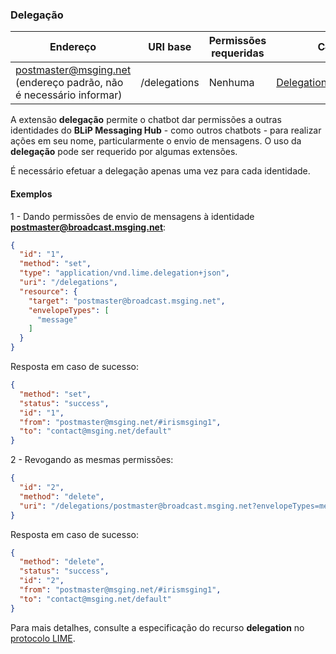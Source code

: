 ### Delegação
| Endereço              | URI base     | Permissões requeridas   | C#                 |
|-----------------------|--------------|-------------------------|--------------------|
| postmaster@msging.net (endereço padrão, não é necessário informar) | /delegations | Nenhuma | [DelegationExtension](https://github.com/takenet/blip-sdk-csharp/tree/master/src/Take.Blip.Client/Extensions/Delegation/DelegationExtension.cs) |

A extensão **delegação** permite o chatbot dar permissões a outras identidades do **BLiP Messaging Hub** - como outros chatbots - para realizar ações em seu nome, particularmente o envio de mensagens. O uso da **delegação** pode ser requerido por algumas extensões. 

É necessário efetuar a delegação apenas uma vez para cada identidade.

#### Exemplos
1 - Dando permissões de envio de mensagens à identidade **postmaster@broadcast.msging.net**:
```json
{  
  "id": "1",
  "method": "set",
  "type": "application/vnd.lime.delegation+json",
  "uri": "/delegations",
  "resource": {  
    "target": "postmaster@broadcast.msging.net",
    "envelopeTypes": [  
      "message"
    ]
  }
}
```
Resposta em caso de sucesso:
```json
{
  "method": "set",
  "status": "success",
  "id": "1",
  "from": "postmaster@msging.net/#irismsging1",
  "to": "contact@msging.net/default"
}
```

2 - Revogando as mesmas permissões:
```json
{  
  "id": "2",
  "method": "delete",
  "uri": "/delegations/postmaster@broadcast.msging.net?envelopeTypes=message"
}
```
Resposta em caso de sucesso:
```json
{
  "method": "delete",
  "status": "success",
  "id": "2",
  "from": "postmaster@msging.net/#irismsging1",
  "to": "contact@msging.net/default"
}
```

Para mais detalhes, consulte a especificação do recurso **delegation** no [protocolo LIME](http://limeprotocol.org/resources.html#delegation).
